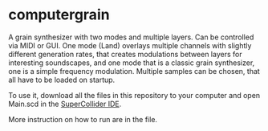# computergrain

A grain synthesizer with two modes and multiple layers. Can be controlled via MIDI or GUI.
One mode (Land) overlays multiple channels with slightly different generation rates,
that creates modulations between layers for interesting soundscapes, and one mode
that is a classic grain synthesizer, one is a simple frequency modulation.
Multiple samples can be chosen, that all have to be loaded on startup.

To use it, download all the files in this repository to your computer and open 
Main.scd in the [SuperCollider IDE](https://supercollider.github.io/).

More instruction on how to run are in the file.
